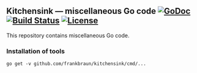 Kitchensink — miscellaneous Go code [![GoDoc](https://img.shields.io/badge/go-documentation-blue.svg?style=flat-square)](https://godoc.org/github.com/frankbraun/kitchensink) [![Build Status](https://img.shields.io/travis/frankbraun/kitchensink.svg?style=flat-square)](https://travis-ci.org/frankbraun/kitchensink) [![License](https://img.shields.io/badge/license-ISC-brightgreen.svg?style=flat-square)](https://github.com/frankbraun/kitchensink/blob/master/LICENSE)
---------------------------------------------------------------------------------------------------------------------------------------------------------------------------------------------------------------------------------------------------------------------------------------------------------------------------------------------------------------------------------------------------------------------------------------------------------------------------------

This repository contains miscellaneous Go code.

### Installation of tools

    go get -v github.com/frankbraun/kitchensink/cmd/...
